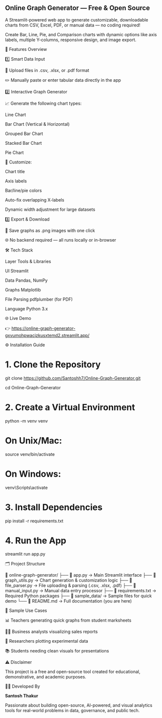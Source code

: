 ## Online Graph Generator — Free & Open Source
A Streamlit-powered web app to generate customizable, downloadable charts from CSV, Excel, PDF, or manual data — no coding required!

Create Bar, Line, Pie, and Comparison charts with dynamic options like axis labels, multiple Y-columns, responsive design, and image export.

🚀 Features Overview

1️⃣ Smart Data Input

📂 Upload files in .csv, .xlsx, or .pdf format

✏️ Manually paste or enter tabular data directly in the app

2️⃣ Interactive Graph Generator

📈 Generate the following chart types:

Line Chart

Bar Chart (Vertical & Horizontal)

Grouped Bar Chart

Stacked Bar Chart

Pie Chart

🎨 Customize:

Chart title

Axis labels

Bar/line/pie colors

Auto-fix overlapping X-labels

Dynamic width adjustment for large datasets

3️⃣ Export & Download

💾 Save graphs as .png images with one click

🌐 No backend required — all runs locally or in-browser

🛠️ Tech Stack

Layer	Tools & Libraries

UI	Streamlit

Data	Pandas, NumPy

Graphs	Matplotlib

File Parsing	pdfplumber (for PDF)

Language	Python 3.x

🌐 Live Demo

👉 https://online-graph-generator-gxvumohpwacjzkusxtemd2.streamlit.app/

⚙️ Installation Guide

# 1. Clone the Repository

git clone https://github.com/Santoshh7/Online-Graph-Generator.git

cd Online-Graph-Generator

# 2. Create a Virtual Environment

python -m venv venv

# On Unix/Mac:

source venv/bin/activate

# On Windows:

venv\Scripts\activate

# 3. Install Dependencies

pip install -r requirements.txt

# 4. Run the App

streamlit run app.py

🗂️ Project Structure

📁 online-graph-generator/
├── 📄 app.py                  → Main Streamlit interface
├── 📄 graph_utils.py          → Chart generation & customization logic
├── 📄 file_parser.py          → File uploading & parsing (.csv, .xlsx, .pdf)
├── 📄 manual_input.py         → Manual data entry processor
├── 📄 requirements.txt        → Required Python packages
├── 📁 sample_data/            → Sample files for quick demo
└── 📄 README.md               → Full documentation (you are here)

📌 Sample Use Cases

📊 Teachers generating quick graphs from student marksheets

🧑‍💼 Business analysts visualizing sales reports

🧪 Researchers plotting experimental data

📚 Students needing clean visuals for presentations

⚠️ Disclaimer

This project is a free and open-source tool created for educational, demonstrative, and academic purposes.


👨‍💻 Developed By

**Santosh Thakur**

Passionate about building open-source, AI-powered, and visual analytics tools for real-world problems in data, governance, and public tech.
